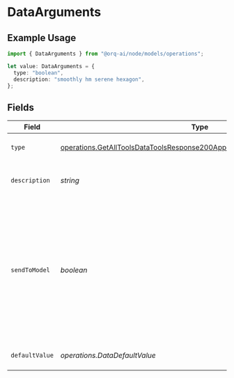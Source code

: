 # DataArguments

## Example Usage

```typescript
import { DataArguments } from "@orq-ai/node/models/operations";

let value: DataArguments = {
  type: "boolean",
  description: "smoothly hm serene hexagon",
};
```

## Fields

| Field                                                                                                                                                                    | Type                                                                                                                                                                     | Required                                                                                                                                                                 | Description                                                                                                                                                              |
| ------------------------------------------------------------------------------------------------------------------------------------------------------------------------ | ------------------------------------------------------------------------------------------------------------------------------------------------------------------------ | ------------------------------------------------------------------------------------------------------------------------------------------------------------------------ | ------------------------------------------------------------------------------------------------------------------------------------------------------------------------ |
| `type`                                                                                                                                                                   | [operations.GetAllToolsDataToolsResponse200ApplicationJSONResponseBody3Type](../../models/operations/getalltoolsdatatoolsresponse200applicationjsonresponsebody3type.md) | :heavy_check_mark:                                                                                                                                                       | The type of the argument.                                                                                                                                                |
| `description`                                                                                                                                                            | *string*                                                                                                                                                                 | :heavy_check_mark:                                                                                                                                                       | A description of the argument.                                                                                                                                           |
| `sendToModel`                                                                                                                                                            | *boolean*                                                                                                                                                                | :heavy_minus_sign:                                                                                                                                                       | Whether to send the argument to the model. If set to false, the argument will not be sent to the model and needs to be provided by the user or it will be left blank.    |
| `defaultValue`                                                                                                                                                           | *operations.DataDefaultValue*                                                                                                                                            | :heavy_minus_sign:                                                                                                                                                       | The default value of the argument.                                                                                                                                       |